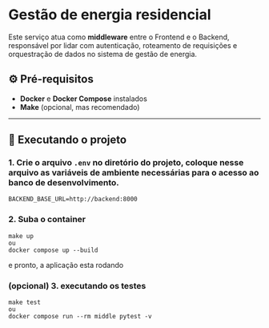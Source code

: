 # Gestão de energia residencial

Este serviço atua como **middleware** entre o Frontend e o Backend, responsável por lidar com autenticação, roteamento de requisições e orquestração de dados no sistema de gestão de energia.

## ⚙️ Pré-requisitos

- **Docker** e **Docker Compose** instalados  
- **Make** (opcional, mas recomendado)

---

## 🚀 Executando o projeto

### 1. Crie o arquivo `.env` no diretório do projeto, coloque nesse arquivo as variáveis de ambiente necessárias para o acesso ao banco de desenvolvimento.

```
BACKEND_BASE_URL=http://backend:8000
```

### 2. Suba o container

```
make up
ou 
docker compose up --build
```

e pronto, a aplicação esta rodando

### (opcional) 3. executando os testes

```
make test
ou
docker compose run --rm middle pytest -v
```